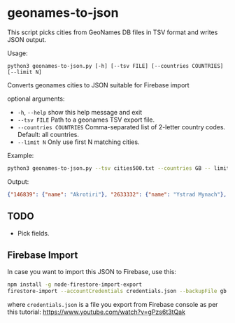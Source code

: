 # geonames-to-json

This script picks cities from GeoNames DB files in TSV format and writes JSON output.

Usage:
```
python3 geonames-to-json.py [-h] [--tsv FILE] [--countries COUNTRIES] [--limit N]
```
Converts geonames cities to JSON suitable for Firebase import

optional arguments:
-  `-h`, `--help`            show this help message and exit
-  `--tsv FILE`            Path to a geonames TSV export file.
-  `--countries COUNTRIES` Comma-separated list of 2-letter country codes. Default: all countries.
-  `--limit N`             Only use first N matching cities.

Example:
```bash
python3 geonames-to-json.py --tsv cities500.txt --countries GB -- limit 3 > gb.json
```

Output:
```json
{"146839": {"name": "Akrotiri"}, "2633332": {"name": "Ystrad Mynach"}, "2633334": {"name": "Ystradgynlais"}}
```

## TODO
- Pick fields.

## Firebase Import
In case you want to import this JSON to Firebase, use this:

```bash
npm install -g node-firestore-import-export
firestore-import --accountCredentials credentials.json --backupFile gb.json --nodePath ukCities
```

where `credentials.json` is a file you export from Firebase console as per this tutorial: https://www.youtube.com/watch?v=gPzs6t3tQak
